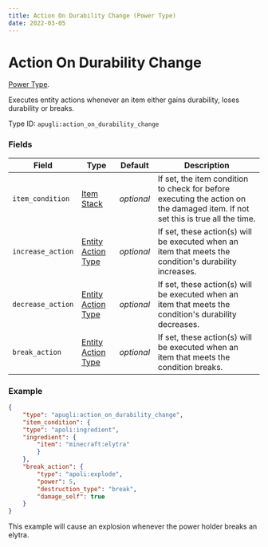 ```yaml
---
title: Action On Durability Change (Power Type)
date: 2022-03-05
---
```


# Action On Durability Change

[Power Type](../power_types.md).

Executes entity actions whenever an item either gains durability, loses durability or breaks.

Type ID: `apugli:action_on_durability_change`

### Fields

Field  | Type | Default | Description
-------|------|---------|-------------
`item_condition` | [Item Stack](https://origins.readthedocs.io/en/latest/types/data_types/item_stack/) | *optional* | If set, the item condition to check for before executing the action on the damaged item. If not set this is true all the time.
`increase_action` | [Entity Action Type](https://origins.readthedocs.io/en/latest/types/entity_action_types) | *optional* | If set, these action(s) will be executed when an item that meets the condition's durability increases.
`decrease_action` | [Entity Action Type](https://origins.readthedocs.io/en/latest/types/entity_action_types) | *optional* | If set, these action(s) will be executed when an item that meets the condition's durability decreases.
`break_action` | [Entity Action Type](https://origins.readthedocs.io/en/latest/types/entity_action_types) | *optional* | If set, these action(s) will be executed when an item that meets the condition breaks.

### Example
```json
{
    "type": "apugli:action_on_durability_change",
    "item_condition": {
    "type": "apoli:ingredient",
    "ingredient": {
        "item": "minecraft:elytra"
        }
    },
    "break_action": {
        "type": "apoli:explode",
        "power": 5,
        "destruction_type": "break",
        "damage_self": true
    }
}
```
This example will cause an explosion whenever the power holder breaks an elytra.